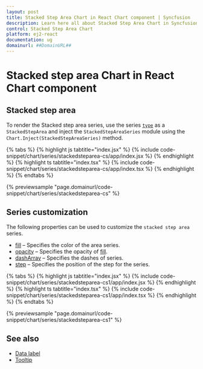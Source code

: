 ```yaml
---
layout: post
title: Stacked Step Area Chart in React Chart component | Syncfusion
description: Learn here all about Stacked Step Area Chart in Syncfusion React Chart component of Syncfusion Essential JS 2 and more.
control: Stacked Step Area Chart 
platform: ej2-react
documentation: ug
domainurl: ##DomainURL##
---
```

# Stacked step area Chart in React Chart component

## Stacked step area

To render the Stacked step area series, use the series [`type`](https://ej2.syncfusion.com/react/documentation/api/chart/seriesModel/#type) as a `StackedStepArea` and inject the `StackedStepAreaSeries` module using the `Chart.Inject(StackedStepAreaSeries)` method.

{% tabs %}
{% highlight js tabtitle="index.jsx" %}
{% include code-snippet/chart/series/stackedsteparea-cs/app/index.jsx %}
{% endhighlight %}
{% highlight ts tabtitle="index.tsx" %}
{% include code-snippet/chart/series/stackedsteparea-cs/app/index.tsx %}
{% endhighlight %}
{% endtabs %}

{% previewsample "page.domainurl/code-snippet/chart/series/stackedsteparea-cs" %}

## Series customization

The following properties can be used to customize the `stacked step area` series.

* [fill](https://ej2.syncfusion.com/react/documentation/api/chart/seriesModel/#fill) – Specifies the color of the area series.
* [opacity](https://ej2.syncfusion.com/react/documentation/api/chart/seriesModel/#opacity) – Specifies the opacity of [fill](https://ej2.syncfusion.com/react/documentation/api/chart/seriesModel/#fill).
* [dashArray](https://ej2.syncfusion.com/react/documentation/api/chart/seriesModel/#dasharray) – Specifies the dashes of series.
* [step](https://ej2.syncfusion.com/react/documentation/api/chart/seriesModel/#step) – Specifies the position of the step for the series.

{% tabs %}
{% highlight js tabtitle="index.jsx" %}
{% include code-snippet/chart/series/stackedsteparea-cs1/app/index.jsx %}
{% endhighlight %}
{% highlight ts tabtitle="index.tsx" %}
{% include code-snippet/chart/series/stackedsteparea-cs1/app/index.tsx %}
{% endhighlight %}
{% endtabs %}

{% previewsample "page.domainurl/code-snippet/chart/series/stackedsteparea-cs1" %}

## See also

* [Data label](./data-labels/)
* [Tooltip](./tool-tip/)
